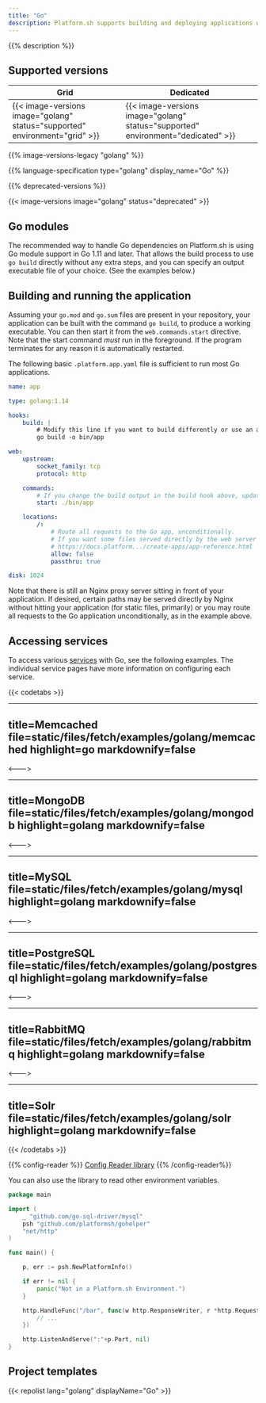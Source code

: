 ```yaml
---
title: "Go"
description: Platform.sh supports building and deploying applications written in Go using Go modules. They're compiled during the Build hook phase, and support both committed dependencies and download-on-demand.
---
```


{{% description %}}

## Supported versions

| **Grid** | **Dedicated** |
|----------------------------------|---------------|
|  {{< image-versions image="golang" status="supported" environment="grid" >}} | {{< image-versions image="golang" status="supported" environment="dedicated" >}} |

{{% image-versions-legacy "golang" %}}

{{% language-specification type="golang" display_name="Go" %}}

{{% deprecated-versions %}}

{{< image-versions image="golang" status="deprecated" >}}

## Go modules

The recommended way to handle Go dependencies on Platform.sh is using Go module support in Go 1.11 and later. That allows the build process to use `go build` directly without any extra steps, and you can specify an output executable file of your choice. (See the examples below.)

## Building and running the application

Assuming your `go.mod` and `go.sum` files are present in your repository, your application can be built with the command `go build`, to produce a working executable. You can then start it from the `web.commands.start` directive. Note that the start command _must_ run in the foreground. If the program terminates for any reason it is automatically restarted.

The following basic `.platform.app.yaml` file is sufficient to run most Go applications.

```yaml
name: app

type: golang:1.14

hooks:
    build: |
        # Modify this line if you want to build differently or use an alternate name for your executable.
        go build -o bin/app

web:
    upstream:
        socket_family: tcp
        protocol: http

    commands:
        # If you change the build output in the build hook above, update this line as well.
        start: ./bin/app

    locations:
        /:
            # Route all requests to the Go app, unconditionally.
            # If you want some files served directly by the web server without hitting Go, see
            # https://docs.platform.../create-apps/app-reference.html
            allow: false
            passthru: true

disk: 1024
```

Note that there is still an Nginx proxy server sitting in front of your application. If desired, certain paths may be served directly by Nginx without hitting your application (for static files, primarily) or you may route all requests to the Go application unconditionally, as in the example above.

## Accessing services

To access various [services](../add-services/_index.md) with Go, see the following examples. The individual service pages have more information on configuring each service.

{{< codetabs >}}

---
title=Memcached
file=static/files/fetch/examples/golang/memcached
highlight=go
markdownify=false
---

<--->

---
title=MongoDB
file=static/files/fetch/examples/golang/mongodb
highlight=golang
markdownify=false
---

<--->

---
title=MySQL
file=static/files/fetch/examples/golang/mysql
highlight=golang
markdownify=false
---

<--->

---
title=PostgreSQL
file=static/files/fetch/examples/golang/postgresql
highlight=golang
markdownify=false
---

<--->

---
title=RabbitMQ
file=static/files/fetch/examples/golang/rabbitmq
highlight=golang
markdownify=false
---

<--->

---
title=Solr
file=static/files/fetch/examples/golang/solr
highlight=golang
markdownify=false
---

{{< /codetabs >}}


{{% config-reader %}}
[Config Reader library](https://github.com/platformsh/config-reader-go)
{{% /config-reader%}}

You can also use the library to read other environment variables.

```go
package main

import (
	_ "github.com/go-sql-driver/mysql"
	psh "github.com/platformsh/gohelper"
	"net/http"
)

func main() {

	p, err := psh.NewPlatformInfo()

	if err != nil {
		panic("Not in a Platform.sh Environment.")
	}

	http.HandleFunc("/bar", func(w http.ResponseWriter, r *http.Request) {
		// ...
	})

	http.ListenAndServe(":"+p.Port, nil)
}
```

## Project templates

{{< repolist lang="golang" displayName="Go" >}}
